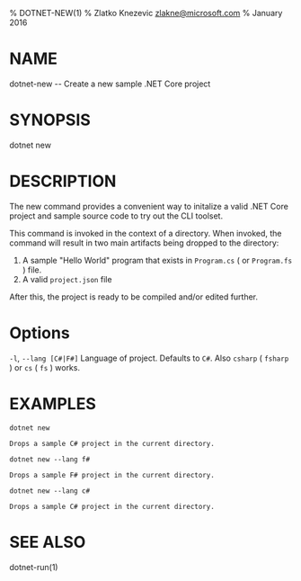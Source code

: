 % DOTNET-NEW(1)
% Zlatko Knezevic zlakne@microsoft.com
% January 2016

# NAME
dotnet-new -- Create a new sample .NET Core project

# SYNOPSIS
dotnet new

# DESCRIPTION
The new command provides a convenient way to initalize a valid .NET Core project and sample source code to try out the CLI toolset. 

This command is invoked in the context of a directory. When invoked, the command will result in two main artifacts being dropped to the directory: 

1. A sample "Hello World" program that exists in `Program.cs` ( or `Program.fs` ) file.
2. A valid `project.json` file

After this, the project is ready to be compiled and/or edited further. 

# Options

`-l`, `--lang [C#|F#]`
Language of project. Defaults to `C#`. Also `csharp` ( `fsharp` ) or `cs` ( `fs` ) works.

# EXAMPLES

`dotnet new`
    
    Drops a sample C# project in the current directory.

`dotnet new --lang f#`
    
    Drops a sample F# project in the current directory.

`dotnet new --lang c#`
    
    Drops a sample C# project in the current directory.

# SEE ALSO
dotnet-run(1)

